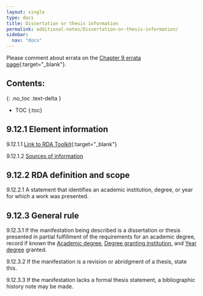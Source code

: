```yaml
---
layout: single
type: docs
title: Dissertation or thesis information
permalink: additional-notes/Dissertation-or-thesis-information/
sidebar:
  nav: "docs"
---
```


Please comment about errata on the [Chapter 9 errata page](https://docs.google.com/document/d/1O-4HOsrSwNPkw28P9J9SWmJv0cwGZ0DGGSfXrEWaaO0/edit#heading=h.c7d4sdfuxu2){:target="_blank"}.

## Contents:
{: .no_toc .text-delta }

- TOC
{:toc}

## 9.12.1 Element information

<a name="9.12.1.1">9.12.1.1</a> [Link to RDA Toolkit](https://beta.rdatoolkit.org/Content/Index?externalId=en-US_ala-cee24c77-b8b3-37ec-a34d-c3be11f2b504){:target="_blank"}

<a name="9.12.1.2">9.12.1.2</a> [Sources of information](/DCRMR/additional-notes/)

## 9.12.2 RDA definition and scope

<a name="9.12.2.1">9.12.2.1</a> A statement that identifies an academic institution, degree, or year for which a work was presented.

## 9.12.3 General rule

<a name="9.12.3.1">9.12.3.1</a> If the manifestation being described is a dissertation or thesis presented in partial fulfillment of the requirements for an academic degree, record if known the [Academic degree](/DCRMR/additional-notes/Academic-degree/), [Degree granting institution](/DCRMR/additional-notes/Degree-granting-institution/), and [Year degree](/DCRMR/additional-notes/Year-degree-granted/) granted. 

<a name="9.12.3.2">9.12.3.2</a> If the manifestation is a revision or abridgment of a thesis, state this.

<a name="9.12.3.3">9.12.3.3</a> If the manifestation lacks a formal thesis statement, a bibliographic history note may be made.

